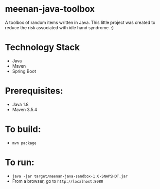 # meenan-java-toolbox
A toolbox of random items written in Java. This little project was created to reduce the risk associated with idle hand syndrome. :)

# Technology Stack
- Java
- Maven
- Spring Boot

# Prerequisites:
- Java 1.8
- Maven 3.5.4

# To build:
- `mvn package`

# To run:
- `java -jar target/meenan-java-sandbox-1.0-SNAPSHOT.jar`
- From a browser, go to `http://localhost:8080`

